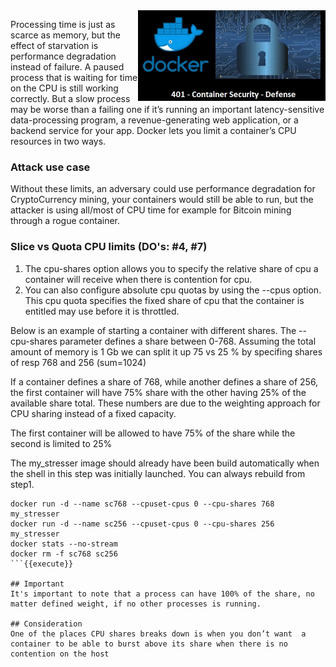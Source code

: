 <img align="right" src="./assets/docker_defense_pic_v1.jpg" width="300">

Processing time is just as scarce as memory, but the effect of starvation is performance degradation instead of failure. A paused process that is waiting for time on the CPU is still working correctly. But a slow process may be worse than a failing one if it’s running an important latency-sensitive data-processing program, a revenue-generating web application, or a backend service for your app. Docker lets you limit a container’s CPU resources in two ways.

### Attack use case
Without these limits, an adversary could use performance degradation for CryptoCurrency mining, your containers would still be able to run, but the attacker is using all/most of CPU time for example for Bitcoin mining through a rogue container.

### Slice vs Quota CPU limits (DO's: #4, #7)
1) The cpu-shares option allows you to specify the relative share of cpu a container will receive when there is contention for cpu.
2) You can also configure absolute cpu quotas by using the --cpus option. This cpu quota specifies the fixed share of cpu that the container is entitled may use before it is throttled.

Below is an example of starting a container with different shares. The --cpu-shares parameter defines a share between 0-768.
Assuming the total amount of memory is 1 Gb we can split it up 75 vs 25 % by specifing shares of resp 768 and 256 (sum=1024)

If a container defines a share of 768, while another defines a share  of 256, the first container will have 75% share with the other having  25% of the available share total. These numbers are due to the weighting  approach for CPU sharing instead of a fixed capacity.

The first container will be allowed to have 75% of the share while the second is limited to 25%

The my_stresser image should already have been build automatically when the shell in this step was initially launched. You can always rebuild from step1.
```
docker run -d --name sc768 --cpuset-cpus 0 --cpu-shares 768 my_stresser
docker run -d --name sc256 --cpuset-cpus 0 --cpu-shares 256 my_stresser
docker stats --no-stream
docker rm -f sc768 sc256
```{{execute}}

## Important
It's important to note that a process can have 100% of the share, no matter defined weight, if no other processes is running.

## Consideration
One of the places CPU shares breaks down is when you don’t want  a container to be able to burst above its share when there is no contention on the host
